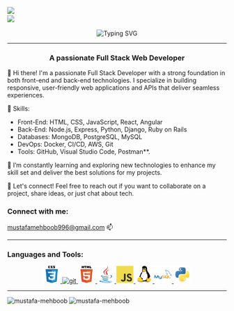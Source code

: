 ![](https://komarev.com/ghpvc/?username=mustafa-mehboob&color=brightgreen)
<br>
![](https://img.shields.io/github/followers/mustafa-mehboob?style=social)
<p align="center"><a><img src="https://readme-typing-svg.demolab.com?font=Fira+Code&size=23&duration=4000&pause=500&color=20F7DD&background=090B0A00&center=true&multiline=true&width=450&height=65&lines=Welcome+to+my+GitHub+Profile!+;Hi+I+am+Ghulam+Mustafa+" alt="Typing SVG" /></a>
</p>
<!-- <h1 align="center"> Yousef Ibrahim Ismail </h1> <!-- Name Header -->
<!-- <h1 align="center"> (Joseph) </h1> --><!-- Nicknamne Header -->

***
<h3 align="center">A passionate Full Stack Web Developer</h3>


👋 Hi there! I'm a passionate Full Stack Developer with a strong foundation in both front-end and back-end technologies. I specialize in building responsive, user-friendly web applications and APIs that deliver seamless experiences.

🔧 Skills:

- Front-End: HTML, CSS, JavaScript, React, Angular
- Back-End: Node.js, Express, Python, Django, Ruby on Rails
- Databases: MongoDB, PostgreSQL, MySQL
- DevOps: Docker, CI/CD, AWS, Git
- Tools: GitHub, Visual Studio Code, Postman**.

🌱 I’m constantly learning and exploring new technologies to enhance my skill set and deliver the best solutions for my projects.

💬 Let's connect! Feel free to reach out if you want to collaborate on a project, share ideas, or just chat about tech.
### Connect with me:
mustafamehboob996@gmail.com 📫

<hr>

<h3 align="left">Languages and Tools:</h3> <!-- Languages and tools -->

<div align="center">
<a href="https://www.w3schools.com/css/" target="_blank" rel="noreferrer"> <img src="https://raw.githubusercontent.com/devicons/devicon/master/icons/css3/css3-original-wordmark.svg" alt="css3" width="40" height="40"/> </a> 
<a href="https://git-scm.com/" target="_blank" rel="noreferrer"> <img src="https://www.vectorlogo.zone/logos/git-scm/git-scm-icon.svg" alt="git" width="40" height="40"/> </a> <a href="https://www.w3.org/html/" target="_blank" rel="noreferrer"> <img src="https://raw.githubusercontent.com/devicons/devicon/master/icons/html5/html5-original-wordmark.svg" alt="html5" width="40" height="40"/> </a> 
<a href="https://www.java.com" target="_blank" rel="noreferrer"> <img src="https://raw.githubusercontent.com/devicons/devicon/master/icons/java/java-original.svg" alt="java" width="40" height="40"/> </a> 
  <a href="https://developer.mozilla.org/en-US/docs/Web/JavaScript" target="_blank" rel="noreferrer"> <img src="https://raw.githubusercontent.com/devicons/devicon/master/icons/javascript/javascript-original.svg" alt="javascript" width="40" height="40"/> </a> 
<a href="https://www.linux.org/" target="_blank" rel="noreferrer"> <img src="https://raw.githubusercontent.com/devicons/devicon/master/icons/linux/linux-original.svg" alt="linux" width="40" height="40"/> </a> 
<a href="https://www.mysql.com/" target="_blank" rel="noreferrer"> <img src="https://raw.githubusercontent.com/devicons/devicon/master/icons/mysql/mysql-original-wordmark.svg" alt="mysql" width="40" height="40"/> </a> 
<a href="https://www.python.org" target="_blank" rel="noreferrer"> <img src="https://raw.githubusercontent.com/devicons/devicon/master/icons/python/python-original.svg" alt="python" width="40" height="40"/> </a> 
</div>

***
<!-- User stats Iamges -->
<img  src="https://github-readme-stats.vercel.app/api/top-langs?username=mustafa-mehboob&show_icons=true&locale=en&layout=compact" alt="mustafa-mehboob" width="500" height="350"/> <img  src="https://github-readme-stats.vercel.app/api?username=mustafa-mehboob&show_icons=true&locale=en" alt="mustafa-mehboob" width="500" height="350"/>

<!---
<img  src="https://github-readme-stats.vercel.app/api?username=mustafa-mehboob&show_icons=true&locale=en" alt="mustafa-mehboob" width="500" height="350"/><img align="right" src="https://github-readme-streak-stats.herokuapp.com/?user=mustafa-mehboob&" alt="mustafa-mehboob" width="900" />


mustafa-mehboob/mustafa-mehboob is a ✨ special ✨ repository because its `README.md` (this file) appears on your GitHub profile.
You can click the Preview link to take a look at your changes.
--->

